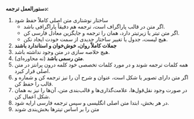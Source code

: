 **دستورالعمل ترجمه:**

1. ساختار نوشتاری متن اصلی کاملاً حفظ شود
   - اگر متن در قالب پاراگراف است، ترجمه هم دقیقاً پاراگرافی باشد.
   - اگر متن تیتر یا زیرتیتر دارد، همان را ترجمه و جایگزین معادل فارسی کن.
   - هیچ لیست، جدول یا تغییر ساختار جدیدی از سمت خودت ایجاد نکن.
2. **جملات کاملاً روان، خوش‌خوان و استاندارد باشند**
3. هیچ خلاصه سازی در متن وجود نداشته باشد.
4. **متن رسمی باشد** (نه محاوره‌ای).
5. همه کلمات ترجمه شوند و در مورد کلمات تخصصی خود کلمه درون پرانتز در متن اصلی قرار کیرد.
6. اگر متن دارای تصویر یا شکل است، عنوان و شرح آن را نیز ترجمه کن و شماره و قالب را حفظ کن.
7. در صورت وجود نقل‌قول‌ها، علامت‌گذاری‌ها و قالب‌بندی متن، آن‌ها را نیز به همان شکل اعمال کن.
8. در هر بخش، ابتدا متن اصلی انگلیسی و سپس ترجمه فارسی ارایه شود.
9. متن را بر اساس تیترها بخش‌بندی شوند